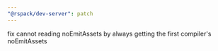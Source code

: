 ```yaml
---
"@rspack/dev-server": patch
---
```


fix cannot reading noEmitAssets by always getting the first compiler's noEmitAssets
